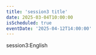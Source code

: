```yaml
---
title: 'session3 title'
date: 2025-03-04T10:00:00
isScheduled: true
eventDate: '2025-04-12T14:00:00'
---
```


session3:English
